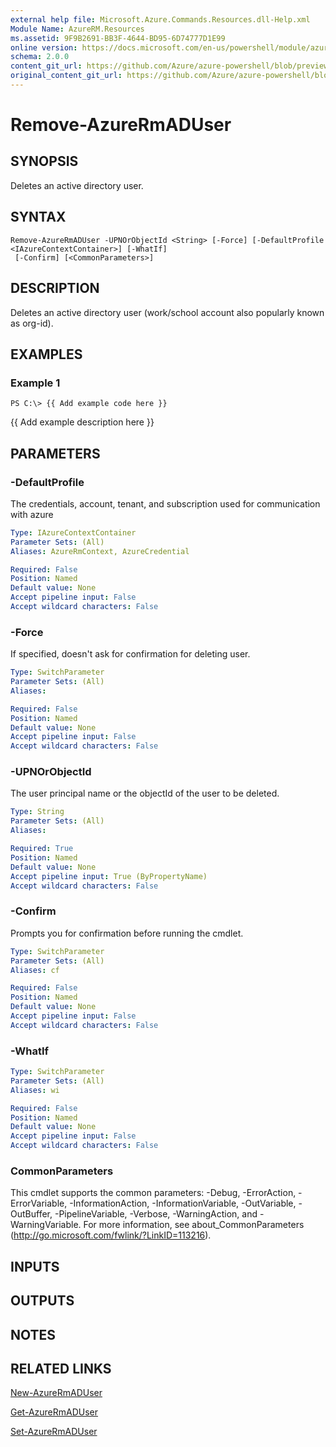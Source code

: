 ```yaml
---
external help file: Microsoft.Azure.Commands.Resources.dll-Help.xml
Module Name: AzureRM.Resources
ms.assetid: 9F9B2691-BB3F-4644-BD95-6D74777D1E99
online version: https://docs.microsoft.com/en-us/powershell/module/azurerm.resources/remove-azurermaduser
schema: 2.0.0
content_git_url: https://github.com/Azure/azure-powershell/blob/preview/src/ResourceManager/Resources/Commands.Resources/help/Remove-AzureRmADUser.md
original_content_git_url: https://github.com/Azure/azure-powershell/blob/preview/src/ResourceManager/Resources/Commands.Resources/help/Remove-AzureRmADUser.md
---
```


# Remove-AzureRmADUser

## SYNOPSIS
Deletes an active directory user.

## SYNTAX

```
Remove-AzureRmADUser -UPNOrObjectId <String> [-Force] [-DefaultProfile <IAzureContextContainer>] [-WhatIf]
 [-Confirm] [<CommonParameters>]
```

## DESCRIPTION
Deletes an active directory user (work/school account also popularly known as org-id).

## EXAMPLES

### Example 1
```
PS C:\> {{ Add example code here }}
```

{{ Add example description here }}

## PARAMETERS

### -DefaultProfile
The credentials, account, tenant, and subscription used for communication with azure

```yaml
Type: IAzureContextContainer
Parameter Sets: (All)
Aliases: AzureRmContext, AzureCredential

Required: False
Position: Named
Default value: None
Accept pipeline input: False
Accept wildcard characters: False
```

### -Force
If specified, doesn't ask for confirmation for deleting user.

```yaml
Type: SwitchParameter
Parameter Sets: (All)
Aliases:

Required: False
Position: Named
Default value: None
Accept pipeline input: False
Accept wildcard characters: False
```

### -UPNOrObjectId
The user principal name or the objectId of the user to be deleted.

```yaml
Type: String
Parameter Sets: (All)
Aliases:

Required: True
Position: Named
Default value: None
Accept pipeline input: True (ByPropertyName)
Accept wildcard characters: False
```

### -Confirm
Prompts you for confirmation before running the cmdlet.

```yaml
Type: SwitchParameter
Parameter Sets: (All)
Aliases: cf

Required: False
Position: Named
Default value: None
Accept pipeline input: False
Accept wildcard characters: False
```

### -WhatIf
```yaml
Type: SwitchParameter
Parameter Sets: (All)
Aliases: wi

Required: False
Position: Named
Default value: None
Accept pipeline input: False
Accept wildcard characters: False
```

### CommonParameters
This cmdlet supports the common parameters: -Debug, -ErrorAction, -ErrorVariable, -InformationAction, -InformationVariable, -OutVariable, -OutBuffer, -PipelineVariable, -Verbose, -WarningAction, and -WarningVariable. For more information, see about_CommonParameters (http://go.microsoft.com/fwlink/?LinkID=113216).

## INPUTS

## OUTPUTS

## NOTES

## RELATED LINKS

[New-AzureRmADUser](./New-AzureRmADUser.md)

[Get-AzureRmADUser](./Get-AzureRmADUser.md)

[Set-AzureRmADUser](./Set-AzureRmADUser.md)

